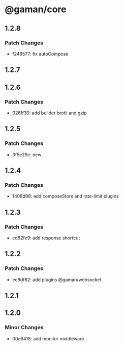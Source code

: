 # @gaman/core

## 1.2.8

### Patch Changes

- f248577: fix autoCompose

## 1.2.7

## 1.2.6

### Patch Changes

- 026ff30: add builder brotli and gzip

## 1.2.5

### Patch Changes

- 3f5e29c: new

## 1.2.4

### Patch Changes

- 1408d98: add composeStore and rate-limit plugins

## 1.2.3

### Patch Changes

- cd62fe9: add response shortcut

## 1.2.2

### Patch Changes

- ec8df82: add plugins @gaman/websocket

## 1.2.1

## 1.2.0

### Minor Changes

- 00e6418: add monitor middleware
